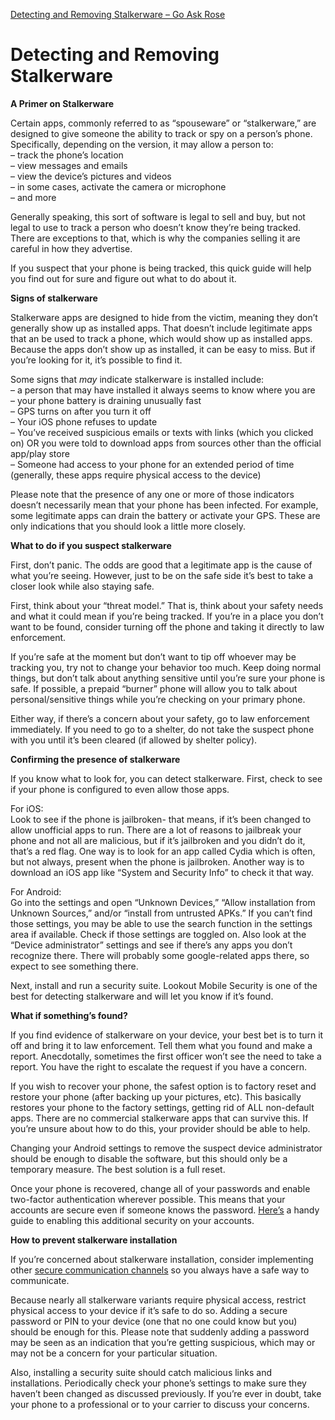 [Detecting and Removing Stalkerware – Go Ask Rose](https://goaskrose.com/stalkerware/)
# Detecting and Removing Stalkerware

**A Primer on Stalkerware**

Certain apps, commonly referred to as “spouseware” or “stalkerware,” are designed to give someone the ability to track or spy on a person’s phone. Specifically, depending on the version, it may allow a person to:  
– track the phone’s location  
– view messages and emails  
– view the device’s pictures and videos  
– in some cases, activate the camera or microphone  
– and more

Generally speaking, this sort of software is legal to sell and buy, but not legal to use to track a person who doesn’t know they’re being tracked. There are exceptions to that, which is why the companies selling it are careful in how they advertise.

If you suspect that your phone is being tracked, this quick guide will help you find out for sure and figure out what to do about it.

**Signs of stalkerware**

Stalkerware apps are designed to hide from the victim, meaning they don’t generally show up as installed apps. That doesn’t include legitimate apps that an be used to track a phone, which would show up as installed apps. Because the apps don’t show up as installed, it can be easy to miss. But if you’re looking for it, it’s possible to find it.

Some signs that _may_ indicate stalkerware is installed include:  
– a person that may have installed it always seems to know where you are  
– your phone battery is draining unusually fast  
– GPS turns on after you turn it off  
– Your iOS phone refuses to update  
– You’ve received suspicious emails or texts with links (which you clicked on) OR you were told to download apps from sources other than the official app/play store  
– Someone had access to your phone for an extended period of time (generally, these apps require physical access to the device)

Please note that the presence of any one or more of those indicators doesn’t necessarily mean that your phone has been infected. For example, some legitimate apps can drain the battery or activate your GPS. These are only indications that you should look a little more closely.

**What to do if you suspect stalkerware**

First, don’t panic. The odds are good that a legitimate app is the cause of what you’re seeing. However, just to be on the safe side it’s best to take a closer look while also staying safe.

First, think about your “threat model.” That is, think about your safety needs and what it could mean if you’re being tracked. If you’re in a place you don’t want to be found, consider turning off the phone and taking it directly to law enforcement.

If you’re safe at the moment but don’t want to tip off whoever may be tracking you, try not to change your behavior too much. Keep doing normal things, but don’t talk about anything sensitive until you’re sure your phone is safe. If possible, a prepaid “burner” phone will allow you to talk about personal/sensitive things while you’re checking on your primary phone.

Either way, if there’s a concern about your safety, go to law enforcement immediately. If you need to go to a shelter, do not take the suspect phone with you until it’s been cleared (if allowed by shelter policy).

**Confirming the presence of stalkerware**

If you know what to look for, you can detect stalkerware. First, check to see if your phone is configured to even allow those apps.

For iOS:  
Look to see if the phone is jailbroken- that means, if it’s been changed to allow unofficial apps to run. There are a lot of reasons to jailbreak your phone and not all are malicious, but if it’s jailbroken and you didn’t do it, that’s a red flag. One way is to look for an app called Cydia which is often, but not always, present when the phone is jailbroken. Another way is to download an iOS app like “System and Security Info” to check it that way.

For Android:  
Go into the settings and open “Unknown Devices,” “Allow installation from Unknown Sources,” and/or “install from untrusted APKs.” If you can’t find those settings, you may be able to use the search function in the settings area if available. Check if those settings are toggled on. Also look at the “Device administrator” settings and see if there’s any apps you don’t recognize there. There will probably some google-related apps there, so expect to see something there.

Next, install and run a security suite. Lookout Mobile Security is one of the best for detecting stalkerware and will let you know if it’s found.

**What if something’s found?**

If you find evidence of stalkerware on your device, your best bet is to turn it off and bring it to law enforcement. Tell them what you found and make a report. Anecdotally, sometimes the first officer won’t see the need to take a report. You have the right to escalate the request if you have a concern.

If you wish to recover your phone, the safest option is to factory reset and restore your phone (after backing up your pictures, etc). This basically restores your phone to the factory settings, getting rid of ALL non-default apps. There are no commercial stalkerware apps that can survive this. If you’re unsure about how to do this, your provider should be able to help.

Changing your Android settings to remove the suspect device administrator should be enough to disable the software, but this should only be a temporary measure. The best solution is a full reset.

Once your phone is recovered, change all of your passwords and enable two-factor authentication wherever possible. This means that your accounts are secure even if someone knows the password. [Here’s](https://twofactorauth.org/) a handy guide to enabling this additional security on your accounts.

**How to prevent stalkerware installation**

If you’re concerned about stalkerware installation, consider implementing other [secure communication channels](https://goaskrose.com/guide-secure-comms/) so you always have a safe way to communicate.

Because nearly all stalkerware variants require physical access, restrict physical access to your device if it’s safe to do so. Adding a secure password or PIN to your device (one that no one could know but you) should be enough for this. Please note that suddenly adding a password may be seen as an indication that you’re getting suspicious, which may or may not be a concern for your particular situation.

Also, installing a security suite should catch malicious links and installations. Periodically check your phone’s settings to make sure they haven’t been changed as discussed previously. If you’re ever in doubt, take your phone to a professional or to your carrier to discuss your concerns.
